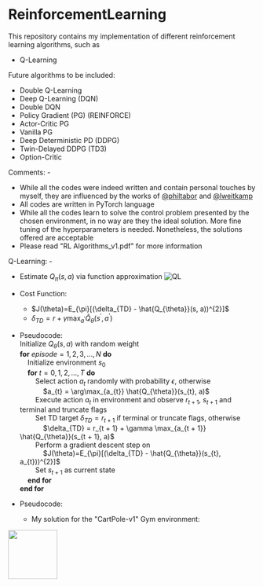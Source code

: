 # ReinforcementLearning
This repository contains my implementation of different reinforcement learning algorithms, such as
 - Q-Learning

Future algorithms to be included:
 - Double Q-Learning
 - Deep Q-Learning (DQN)
 - Double DQN
 - Policy Gradient (PG) (REINFORCE)
 - Actor-Critic PG
 - Vanilla PG
 - Deep Deterministic PD (DDPG)
 - Twin-Delayed DDPG (TD3)
 - Option-Critic

Comments: -
 - While all the codes were indeed written and contain personal touches by myself, they are influenced by the works of [@philtabor](https://github.com/philtabor) and [@lweitkamp](https://github.com/lweitkamp)
 - All codes are written in PyTorch language
 - While all the codes learn to solve the control problem presented by the chosen environment, in no way are they the ideal solution. More fine tuning of the hyperparameters is needed. Nonetheless, the solutions offered are acceptable
 - Please read "RL Algorithms_v1.pdf" for more information

Q-Learning: -
 - Estimate $Q_{\pi}(s, a)$ via function approximation
![QL](https://github.com/SaifAlWahaibi/ReinforcementLearning/assets/106843163/573616c2-038b-4845-8654-36cf31e9ee19)

 - Cost Function:
     - $J(\theta)=E_{\pi}[(\delta_{TD} - \hat{Q_{\theta}}(s, a))^{2}]$
     - $\delta_{TD} = r + \gamma \max_{a^{'}} \hat{Q}_{\theta}(s^{'}, a^{'})$

 - Pseudocode:
<br>Initialize $Q_{\theta}(s, a)$ with random weight
<br>**for** $episode = 1, 2, 3, ..., N$ **do**
<br>&nbsp; &nbsp; Initialize environment $s_{0}$
<br>&nbsp; &nbsp; **for** $t = 0, 1, 2, ..., T$ **do**
<br>&nbsp; &nbsp; &nbsp; &nbsp; Select action $a_{t}$ randomly with probability $\epsilon$, otherwise
<br>&nbsp; &nbsp; &nbsp; &nbsp; &nbsp; &nbsp; $a_{t} = \arg\max_{a_{t}} \hat{Q_{\theta}}(s_{t}, a)$
<br>&nbsp; &nbsp; &nbsp; &nbsp; Execute action $a_{t}$ in environment and observe $r_{t + 1}$, $s_{t + 1}$ and terminal and truncate flags
<br>&nbsp; &nbsp; &nbsp; &nbsp; Set TD target $\delta_{TD} = r_{t + 1}$ if terminal or truncate flags, otherwise
<br>&nbsp; &nbsp; &nbsp; &nbsp; &nbsp; &nbsp; $\delta_{TD} = r_{t + 1} + \gamma \max_{a_{t + 1}} \hat{Q_{\theta}}(s_{t + 1}, a)$
<br>&nbsp; &nbsp; &nbsp; &nbsp; Perform a gradient descent step on
<br>&nbsp; &nbsp; &nbsp; &nbsp; &nbsp; &nbsp; $J(\theta)=E_{\pi}[(\delta_{TD} - \hat{Q_{\theta}}(s_{t}, a_{t}))^{2}]$
<br>&nbsp; &nbsp; &nbsp; &nbsp; Set $s_{t + 1}$ as current state
<br>&nbsp; &nbsp; **end for**
<br>**end for**

 - Pseudocode:
     - My solution for the "CartPole-v1" Gym environment:
<img src="https://github.com/SaifAlWahaibi/ReinforcementLearning/assets/106843163/2b113d07-9ccd-47f0-9762-d1ed03df73d6" width="100" height="100">
